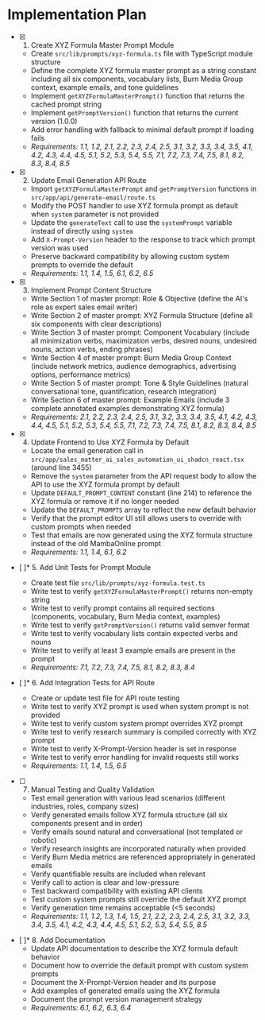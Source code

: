 # Implementation Plan

- [x] 1. Create XYZ Formula Master Prompt Module
  - Create `src/lib/prompts/xyz-formula.ts` file with TypeScript module structure
  - Define the complete XYZ formula master prompt as a string constant including all six components, vocabulary lists, Burn Media Group context, example emails, and tone guidelines
  - Implement `getXYZFormulaMasterPrompt()` function that returns the cached prompt string
  - Implement `getPromptVersion()` function that returns the current version (1.0.0)
  - Add error handling with fallback to minimal default prompt if loading fails
  - _Requirements: 1.1, 1.2, 2.1, 2.2, 2.3, 2.4, 2.5, 3.1, 3.2, 3.3, 3.4, 3.5, 4.1, 4.2, 4.3, 4.4, 4.5, 5.1, 5.2, 5.3, 5.4, 5.5, 7.1, 7.2, 7.3, 7.4, 7.5, 8.1, 8.2, 8.3, 8.4, 8.5_

- [x] 2. Update Email Generation API Route
  - Import `getXYZFormulaMasterPrompt` and `getPromptVersion` functions in `src/app/api/generate-email/route.ts`
  - Modify the POST handler to use XYZ formula prompt as default when `system` parameter is not provided
  - Update the `generateText` call to use the `systemPrompt` variable instead of directly using `system`
  - Add `X-Prompt-Version` header to the response to track which prompt version was used
  - Preserve backward compatibility by allowing custom system prompts to override the default
  - _Requirements: 1.1, 1.4, 1.5, 6.1, 6.2, 6.5_

- [x] 3. Implement Prompt Content Structure
  - Write Section 1 of master prompt: Role & Objective (define the AI's role as expert sales email writer)
  - Write Section 2 of master prompt: XYZ Formula Structure (define all six components with clear descriptions)
  - Write Section 3 of master prompt: Component Vocabulary (include all minimization verbs, maximization verbs, desired nouns, undesired nouns, action verbs, ending phrases)
  - Write Section 4 of master prompt: Burn Media Group Context (include network metrics, audience demographics, advertising options, performance metrics)
  - Write Section 5 of master prompt: Tone & Style Guidelines (natural conversational tone, quantification, research integration)
  - Write Section 6 of master prompt: Example Emails (include 3 complete annotated examples demonstrating XYZ formula)
  - _Requirements: 2.1, 2.2, 2.3, 2.4, 2.5, 3.1, 3.2, 3.3, 3.4, 3.5, 4.1, 4.2, 4.3, 4.4, 4.5, 5.1, 5.2, 5.3, 5.4, 5.5, 7.1, 7.2, 7.3, 7.4, 7.5, 8.1, 8.2, 8.3, 8.4, 8.5_

- [x] 4. Update Frontend to Use XYZ Formula by Default
  - Locate the email generation call in `src/app/sales_matter_ai_sales_automation_ui_shadcn_react.tsx` (around line 3455)
  - Remove the `system` parameter from the API request body to allow the API to use the XYZ formula prompt by default
  - Update `DEFAULT_PROMPT_CONTENT` constant (line 214) to reference the XYZ formula or remove it if no longer needed
  - Update the `DEFAULT_PROMPTS` array to reflect the new default behavior
  - Verify that the prompt editor UI still allows users to override with custom prompts when needed
  - Test that emails are now generated using the XYZ formula structure instead of the old MambaOnline prompt
  - _Requirements: 1.1, 1.4, 6.1, 6.2_

- [ ]* 5. Add Unit Tests for Prompt Module
  - Create test file `src/lib/prompts/xyz-formula.test.ts`
  - Write test to verify `getXYZFormulaMasterPrompt()` returns non-empty string
  - Write test to verify prompt contains all required sections (components, vocabulary, Burn Media context, examples)
  - Write test to verify `getPromptVersion()` returns valid semver format
  - Write test to verify vocabulary lists contain expected verbs and nouns
  - Write test to verify at least 3 example emails are present in the prompt
  - _Requirements: 7.1, 7.2, 7.3, 7.4, 7.5, 8.1, 8.2, 8.3, 8.4_

- [ ]* 6. Add Integration Tests for API Route
  - Create or update test file for API route testing
  - Write test to verify XYZ prompt is used when system prompt is not provided
  - Write test to verify custom system prompt overrides XYZ prompt
  - Write test to verify research summary is compiled correctly with XYZ prompt
  - Write test to verify X-Prompt-Version header is set in response
  - Write test to verify error handling for invalid requests still works
  - _Requirements: 1.1, 1.4, 1.5, 6.5_

- [ ] 7. Manual Testing and Quality Validation
  - Test email generation with various lead scenarios (different industries, roles, company sizes)
  - Verify generated emails follow XYZ formula structure (all six components present and in order)
  - Verify emails sound natural and conversational (not templated or robotic)
  - Verify research insights are incorporated naturally when provided
  - Verify Burn Media metrics are referenced appropriately in generated emails
  - Verify quantifiable results are included when relevant
  - Verify call to action is clear and low-pressure
  - Test backward compatibility with existing API clients
  - Test custom system prompts still override the default XYZ prompt
  - Verify generation time remains acceptable (<5 seconds)
  - _Requirements: 1.1, 1.2, 1.3, 1.4, 1.5, 2.1, 2.2, 2.3, 2.4, 2.5, 3.1, 3.2, 3.3, 3.4, 3.5, 4.1, 4.2, 4.3, 4.4, 4.5, 5.1, 5.2, 5.3, 5.4, 5.5, 8.5_

- [ ]* 8. Add Documentation
  - Update API documentation to describe the XYZ formula default behavior
  - Document how to override the default prompt with custom system prompts
  - Document the X-Prompt-Version header and its purpose
  - Add examples of generated emails using the XYZ formula
  - Document the prompt version management strategy
  - _Requirements: 6.1, 6.2, 6.3, 6.4_
